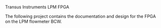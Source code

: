 Transus Instruments LPM FPGA

The following project contains the documentation and design for the FPGA on the LPM flowmeter BCW.
